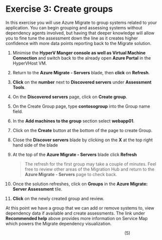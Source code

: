 # Exercise 3: Create groups

In this exercise you will use Azure Migrate to group systems related to your application.  You can begin grouping and assessing systems without dependency agents involved, but having that deeper knowledge will allow you to fine tune the assessment down the line as it creates higher confidence with more data points reporting back to the Migrate solution.

1. Minimise the **HyperV Manger console as well as Virtual Machine Connection** and switch back to the already open **Azure Portal** in the HyperVHost VM.
2. Return to the **Azure Migrate - Servers** blade, then **click** on **Refresh**.
3. **Click** on the **number** next to **Discovered servers** under **Assessment Tools**.
1. On the **Discovered servers** page, click on **Create group**.
2. On the Create Group page, type **contosogroup** into the Group name field.
3. In the **Add machines to the group** section select **webapp01**.
4. Click on the **Create** button at the bottom of the page to create Group.
5. Close the **Discover servers** blade by clicking on the **X** at the top right hand side of the blade
6. At the top of the **Azure Migrate - Servers** blade click **Refresh**

	>The refresh for the first group may take a couple of minutes. Feel free to review other areas of the Migration Hub and return to the **Azure Migrate - Servers** page to check back.

7. Once the solution refreshes, click on **Groups** in the **Azure Migrate: Server Assessment** tile.
8. **Click** on the newly created group and review.

At this point we have a group that we can add or remove systems to, view dependency data if available and create assessments. The link under **Recommended help** above provides more information on Service Map which powers the Migrate dependency visualization.


&nbsp;&nbsp;&nbsp;&nbsp;&nbsp;&nbsp;&nbsp;&nbsp;&nbsp;&nbsp;&nbsp;&nbsp;&nbsp;&nbsp;&nbsp;&nbsp;&nbsp;&nbsp;&nbsp;&nbsp;&nbsp;&nbsp;&nbsp;&nbsp;&nbsp;&nbsp;&nbsp;&nbsp;&nbsp;&nbsp;&nbsp;&nbsp;&nbsp;&nbsp;&nbsp;&nbsp;&nbsp;&nbsp;&nbsp;&nbsp;&nbsp;&nbsp;&nbsp;&nbsp;&nbsp;&nbsp;&nbsp;&nbsp;&nbsp;&nbsp;&nbsp;&nbsp;&nbsp;&nbsp;&nbsp;&nbsp;&nbsp;&nbsp;&nbsp;&nbsp;&nbsp;&nbsp;&nbsp;&nbsp;&nbsp;&nbsp;&nbsp;&nbsp;&nbsp;&nbsp;&nbsp;&nbsp;&nbsp;&nbsp;&nbsp;&nbsp;&nbsp;&nbsp;&nbsp;&nbsp;&nbsp;&nbsp;&nbsp;&nbsp;&nbsp;&nbsp;&nbsp;&nbsp;&nbsp;&nbsp;&nbsp;&nbsp;&nbsp;&nbsp;&nbsp;&nbsp;&nbsp;&nbsp;&nbsp;(5)
